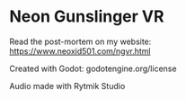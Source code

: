 # Neon Gunslinger VR


Read the post-mortem on my website: https://www.neoxid501.com/ngvr.html



Created with Godot: godotengine.org/license 

Audio made with Rytmik Studio
